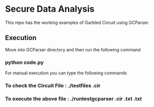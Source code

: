 # Secure Data Analysis
This repo has the working examples of Garbled Circuit using GCParser. 

## Execution
Move into GCParser directory and then run the following command
### python code.py

For manual execution you can type the following commands
### To check the Circuit File : ./testfiles <Circuit-name>.cir
### To execute the above file : ./runtestgcparser <Circuit-name>.cir <Server-Input>.txt <Client-Input>.txt
